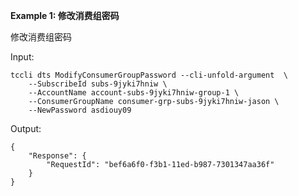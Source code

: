 **Example 1: 修改消费组密码**

修改消费组密码

Input: 

```
tccli dts ModifyConsumerGroupPassword --cli-unfold-argument  \
    --SubscribeId subs-9jyki7hniw \
    --AccountName account-subs-9jyki7hniw-group-1 \
    --ConsumerGroupName consumer-grp-subs-9jyki7hniw-jason \
    --NewPassword asdiouy09
```

Output: 
```
{
    "Response": {
        "RequestId": "bef6a6f0-f3b1-11ed-b987-7301347aa36f"
    }
}
```

